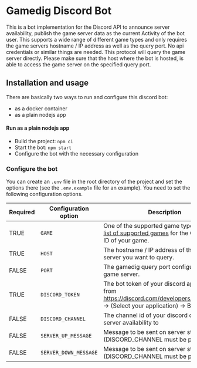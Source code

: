 # Gamedig Discord Bot
This is a bot implementation for the Discord API to announce server availability, publish the game server data as the current Activity of the bot user.
This supports a wide range of different game types and only requires the game servers hostname / IP address as well as the query port. No api credentials or similar things are needed.
This protocol will query the game server directly. Please make sure that the host where the bot is hosted, is able to access the game server on the specified query port.


## Installation and usage

There are basically two ways to run and configure this discord bot:

* as a docker container
* as a plain nodejs app

#### Run as a plain nodejs app

* Build the project: `npm ci`
* Start the bot: `npm start`
* Configure the bot with the necessary configuration

### Configure the bot

You can create an `.env` file in the root directory of the project and set the options there (see the `.env.example` file for an example). 
You need to set the following configuration options.

| Required | Configuration option       | Description | Value  |
| -------- | -------------------------- | ----------- | ------ |
| TRUE     | `GAME`                     | One of the supported game types. See the [list of supported games](https://www.npmjs.com/package/gamedig#user-content-games-list) for the Game Type ID of your game. | `string` |
| TRUE     | `HOST`                     | The hostname / IP address of the game server you want to query. | `string` |
| FALSE    | `PORT`                     | The gamedig query port configured for the game server. | `number` |
| TRUE     | `DISCORD_TOKEN`            | The bot token of your discord app, obtained from https://discord.com/developers/applications -> (Select your application) -> Bot -> Token | `string` |
| FALSE    | `DISCORD_CHANNEL`          | The channel id of your discord chat to send server availability to | `string` |
| FALSE    | `SERVER_UP_MESSAGE`        | Message to be sent on server startup (DISCORD_CHANNEL must be provided) | `string` |
| FALSE    | `SERVER_DOWN_MESSAGE`      | Message to be sent on server startup (DISCORD_CHANNEL must be provided) | `string` |
